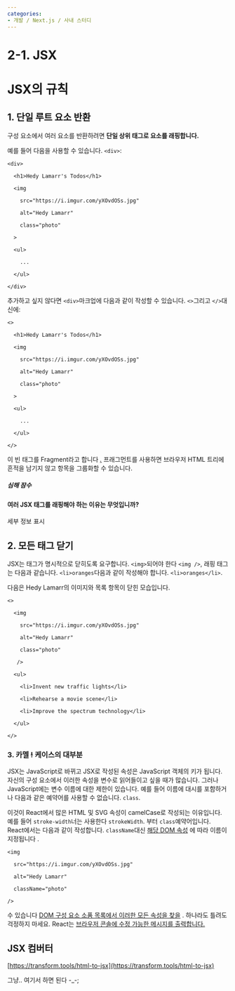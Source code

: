 ```yaml
---
categories:
- 개발 / Next.js / 사내 스터디
---
```

# 2-1. JSX

  

# JSX의 규칙 

## 1\. 단일 루트 요소 반환 

구성 요소에서 여러 요소를 반환하려면 **단일 상위 태그로 요소를 래핑합니다.**

예를 들어 다음을 사용할 수 있습니다. `<div>`:

```
<div>

  <h1>Hedy Lamarr's Todos</h1>

  <img 

    src="https://i.imgur.com/yXOvdOSs.jpg" 

    alt="Hedy Lamarr" 

    class="photo"

  >

  <ul>

    ...

  </ul>

</div>
```

  

추가하고 싶지 않다면 `<div>`마크업에 다음과 같이 작성할 수 있습니다. `<>`그리고 `</>`대신에:

```
<>

  <h1>Hedy Lamarr's Todos</h1>

  <img 

    src="https://i.imgur.com/yXOvdOSs.jpg" 

    alt="Hedy Lamarr" 

    class="photo"

  >

  <ul>

    ...

  </ul>

</>
```

이 빈 태그를 Fragment라고 합니다 _[.](https://react.dev/reference/react/Fragment)_ 프래그먼트를 사용하면 브라우저 HTML 트리에 흔적을 남기지 않고 항목을 그룹화할 수 있습니다.

##### 심해 잠수

#### 여러 JSX 태그를 래핑해야 하는 이유는 무엇입니까? 

세부 정보 표시

## 2\. 모든 태그 닫기 

JSX는 태그가 명시적으로 닫히도록 요구합니다. `<img>`되어야 한다 `<img />`, 래핑 태그는 다음과 같습니다. `<li>oranges`다음과 같이 작성해야 합니다. `<li>oranges</li>`.

다음은 Hedy Lamarr의 이미지와 목록 항목이 닫힌 모습입니다.

```
<>

  <img 

    src="https://i.imgur.com/yXOvdOSs.jpg" 

    alt="Hedy Lamarr" 

    class="photo"

   />

  <ul>

    <li>Invent new traffic lights</li>

    <li>Rehearse a movie scene</li>

    <li>Improve the spectrum technology</li>

  </ul>

</>
```

### 3\. 카멜 ~~!~~ 케이스의 대부분 

JSX는 JavaScript로 바뀌고 JSX로 작성된 속성은 JavaScript 객체의 키가 됩니다. 자신의 구성 요소에서 이러한 속성을 변수로 읽어들이고 싶을 때가 많습니다. 그러나 JavaScript에는 변수 이름에 대한 제한이 있습니다. 예를 들어 이름에 대시를 포함하거나 다음과 같은 예약어를 사용할 수 없습니다. `class`.

이것이 React에서 많은 HTML 및 SVG 속성이 camelCase로 작성되는 이유입니다. 예를 들어 `stroke-width`너는 사용한다 `strokeWidth`. 부터 `class`예약어입니다. React에서는 다음과 같이 작성합니다. `className`대신 [해당 DOM 속성](https://developer.mozilla.org/en-US/docs/Web/API/Element/className) 에 따라 이름이 지정됩니다 .

```
<img 

  src="https://i.imgur.com/yXOvdOSs.jpg" 

  alt="Hedy Lamarr" 

  className="photo"

/>
```

수 있습니다 [DOM 구성 요소 소품 목록에서 이러한 모든 속성을 찾을](https://react.dev/reference/react-dom/components/common) . 하나라도 틀려도 걱정하지 마세요. React는 [브라우저 콘솔에 수정 가능한 메시지를 출력합니다.](https://developer.mozilla.org/docs/Tools/Browser_Console)

  

  

## JSX 컴버터

[https://transform.tools/html-to-jsx](https://transform.tools/html-to-jsx)  

그냥.. 여기서 하면 된다 -\_-;
